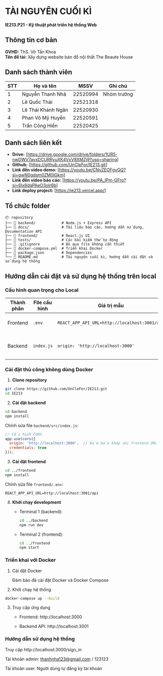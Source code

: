 # TÀI NGUYÊN CUỐI KÌ  
**IE213.P21 - Kỹ thuật phát triển hệ thống Web**  

## Thông tin cơ bản  
**GVHD:** ThS. Võ Tấn Khoa  
**Tên đề tài:** Xây dựng website bán đồ nội thất The Beaute House  

## Danh sách thành viên  

| STT | Họ và tên           | MSSV     | Ghi chú      |
|-----|---------------------|----------|--------------|
| 1   | Nguyễn Thanh Nhã    | 22520994 | Nhóm trưởng  |
| 2   | Lê Quốc Thái        | 22521318 |              |
| 3   | Lê Thái Khánh Ngân  | 22520930 |              |
| 4   | Phan Võ Mỹ Huyền    | 22520591 |              |
| 5   | Trần Công Hiển      | 22520425 |              |

## Danh sách liên kết  
- **Drive:** [https://drive.google.com/drive/folders/1UR5-nwDWV7avxDCURRyuXK4VxV8XMZj9?usp=sharing]
- **Github:** [https://github.com/UnCleFor/IE213.git]
- **Link đến video demo:** [https://youtu.be/CNvZEOFgyGQ?si=gwN0gdsm0ZM0lGkm]
- **Link đến video báo cáo:** [https://youtu.be/PA_lPm-GFro?si=6lx8dqPAeO3olr6b]
- **Link deploy project:** [https://ie213.vercel.app/]

## Tổ chức folder

    📦 repository
    ├── 📂 backend/            # Node.js + Express API
    ├── 📂 docs/               # Tài liệu báo cáo, hướng dẫn sử dụng, Documentation API
    ├── 📂 frontend/           # React.js UI
    ├── 📂 tests/              # Các bài kiểm thử tự động
    ├── 📄 .gitignore          # Bỏ qua file không cần thiết
    ├── 📄 docker-compose.yml  # Triển khai Docker
    ├── 📄 package.json        # Dependencies
    └── 📄 README.md           # Tài nguyên cuối kì, hướng dẫn cài đặt và sử dụng hệ thống
    
## Hướng dẫn cài đặt và sử dụng hệ thống trên local

### Cấu hình quan trọng cho Local

| Thành phần | File cấu hình |                      Giá trị mẫu                     |           Mục đích        |
|------------|---------------|------------------------------------------------------|---------------------------|
| Frontend   |    `.env`     | `REACT_APP_API_URL=http://localhost:3001/api`        | Kết nối tới API local     |
| Backend    |    `index.js` | `origin: 'http://localhost:3000'`                    | Cho phép CORS từ frontend |


### Cài đặt thủ công không dùng Docker

1. **Clone repository**
```bash
git clone https://github.com/UnCleFor/IE213.git
cd IE213
```

2. **Cài đặt backend**
```bash
cd backend
npm install
```
Chỉnh sửa file `backend/src/index.js`:
```javascript
// Cấu hình CORS
app.use(cors({
  origin: 'http://localhost:3000',  // Đảm bảo khớp với frontend URL
  credentials: true
}));
```

3. **Cài đặt frontend**
```bash
cd ../frontend
npm install
```
Chỉnh sửa file `frontend/.env`:
```env
REACT_APP_API_URL=http://localhost:3001/api
```

4. **Khởi chạy development**
   - Terminal 1 (backend):
     ```bash
     cd ../backend
     npm run dev
     ```
   
   - Terminal 2 (frontend):
     ```bash
     cd ../frontend
     npm start
     ```
     
### Triển khai với Docker

1. Cài đặt Docker

   Đảm bảo đã cài đặt Docker và Docker Compose

3. Khởi chạy hệ thống
```bash
docker-compose up --build
```

3. Truy cập ứng dụng

    - Frontend: http://localhost:3000

    - Backend API: http://localhost:3001

### Hướng dẫn sử dụng hệ thống

Truy cập http://localhost:3000/sign_in

Tài khoản admin: thanhnha123@gmail.com / 123123

Tài khoản user: Người dùng tự đăng ký tài khoản
